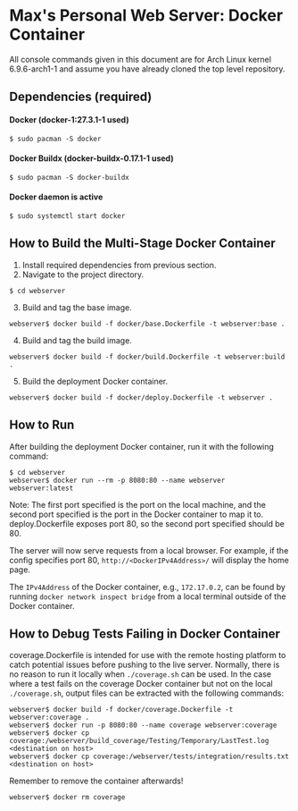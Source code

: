 # Max's Personal Web Server: Docker Container

All console commands given in this document are for Arch Linux kernel 6.9.6-arch1-1 and assume you have already cloned the top level repository.

## Dependencies (required)

#### Docker (docker-1:27.3.1-1 used)
```console
$ sudo pacman -S docker
```

#### Docker Buildx (docker-buildx-0.17.1-1 used)
```console
$ sudo pacman -S docker-buildx
```

#### Docker daemon is active
```console
$ sudo systemctl start docker
```

## How to Build the Multi-Stage Docker Container
1. Install required dependencies from previous section.
2. Navigate to the project directory.
```console
$ cd webserver
```
3. Build and tag the base image.
```console
webserver$ docker build -f docker/base.Dockerfile -t webserver:base .
```
4. Build and tag the build image.
```console
webserver$ docker build -f docker/build.Dockerfile -t webserver:build .
```
5. Build the deployment Docker container.
```console
webserver$ docker build -f docker/deploy.Dockerfile -t webserver .
```

## How to Run
After building the deployment Docker container, run it with the following command: 
```console
$ cd webserver
webserver$ docker run --rm -p 8080:80 --name webserver webserver:latest
```

Note: The first port specified is the port on the local machine, and the second port specified is the port in the Docker container to map it to. deploy.Dockerfile exposes port 80, so the second port specified should be 80.

The server will now serve requests from a local browser. For example, if the config specifies port 80, `http://<DockerIPv4Address>/` will display the home page.

The `IPv4Address` of the Docker container, e.g., `172.17.0.2`, can be found by running `docker network inspect bridge` from a local terminal outside of the Docker container.

## How to Debug Tests Failing in Docker Container
coverage.Dockerfile is intended for use with the remote hosting platform to catch potential issues before pushing to the live server. Normally, there is no reason to run it locally when `./coverage.sh` can be used. In the case where a test fails on the coverage Docker container but not on the local `./coverage.sh`, output files can be extracted with the following commands:
```console
webserver$ docker build -f docker/coverage.Dockerfile -t webserver:coverage .
webserver$ docker run -p 8080:80 --name coverage webserver:coverage
webserver$ docker cp coverage:/webserver/build_coverage/Testing/Temporary/LastTest.log <destination on host>
webserver$ docker cp coverage:/webserver/tests/integration/results.txt <destination on host>
```
Remember to remove the container afterwards!
```console
webserver$ docker rm coverage
```